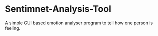 # Sentimnet-Analysis-Tool
A simple GUI  based emotion analyser program to tell how one person is feeling.
